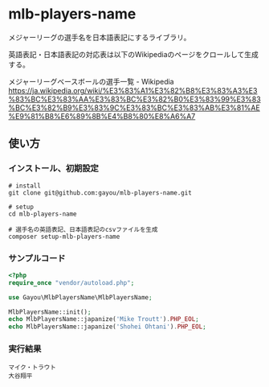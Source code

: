 # mlb-players-name
メジャーリーグの選手名を日本語表記にするライブラリ。

英語表記・日本語表記の対応表は以下のWikipediaのページをクロールして生成する。

メジャーリーグベースボールの選手一覧 - Wikipedia
https://ja.wikipedia.org/wiki/%E3%83%A1%E3%82%B8%E3%83%A3%E3%83%BC%E3%83%AA%E3%83%BC%E3%82%B0%E3%83%99%E3%83%BC%E3%82%B9%E3%83%9C%E3%83%BC%E3%83%AB%E3%81%AE%E9%81%B8%E6%89%8B%E4%B8%80%E8%A6%A7


## 使い方
### インストール、初期設定
```
# install
git clone git@github.com:gayou/mlb-players-name.git

# setup
cd mlb-players-name

# 選手名の英語表記、日本語表記のcsvファイルを生成
composer setup-mlb-players-name
```

### サンプルコード
```php
<?php
require_once "vendor/autoload.php";

use Gayou\MlbPlayersName\MlbPlayersName;

MlbPlayersName::init();
echo MlbPlayersName::japanize('Mike Troutt').PHP_EOL;
echo MlbPlayersName::japanize('Shohei Ohtani').PHP_EOL;
```

### 実行結果
```
マイク・トラウト
大谷翔平
```
